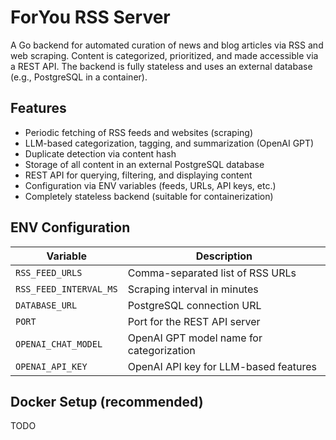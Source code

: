 # ForYou RSS Server

A Go backend for automated curation of news and blog articles via RSS and web scraping. Content is categorized, prioritized, and made accessible via a REST API. The backend is fully stateless and uses an external database (e.g., PostgreSQL in a container).

## Features

- Periodic fetching of RSS feeds and websites (scraping)
- LLM-based categorization, tagging, and summarization (OpenAI GPT)
- Duplicate detection via content hash
- Storage of all content in an external PostgreSQL database
- REST API for querying, filtering, and displaying content
- Configuration via ENV variables (feeds, URLs, API keys, etc.)
- Completely stateless backend (suitable for containerization)

## ENV Configuration

| Variable               | Description                              |
| ---------------------- | ---------------------------------------- |
| `RSS_FEED_URLS`        | Comma-separated list of RSS URLs         |
| `RSS_FEED_INTERVAL_MS` | Scraping interval in minutes             |
| `DATABASE_URL`         | PostgreSQL connection URL                |
| `PORT`                 | Port for the REST API server             |
| `OPENAI_CHAT_MODEL`    | OpenAI GPT model name for categorization |
| `OPENAI_API_KEY`       | OpenAI API key for LLM-based features    |

## Docker Setup (recommended)

TODO
